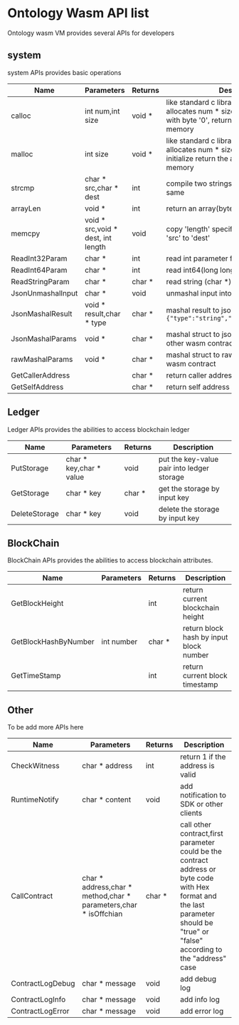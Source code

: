 # Ontology Wasm API list

Ontology wasm VM provides several APIs for developers 

## system

system APIs provides basic operations

| Name              | Parameters                         | Returns | Description                                                  |
| ----------------- | ---------------------------------- | ------- | ------------------------------------------------------------ |
| calloc            | int num,int size                   | void *  | like standard c library, calloc function  allocates num * size memorys and initialize with byte '0', return the address (offset) in memory |
| malloc            | int size                           | void *  | like standard c library, calloc function allocates num * size memorys without any initialize  return the address (offset) in memory |
| strcmp            | char * src,char * dest             | int     | compile two strings ,return 0 if they are the same           |
| arrayLen          | void *                             | int     | return an array(byte,int,int64) length                       |
| memcpy            | void * src,void * dest, int length | void    | copy 'length' specified block memory from 'src' to 'dest'    |
| ReadInt32Param    | char *                             | int     | read int parameter from input                                |
| ReadInt64Param    | char *                             | int     | read int64(long long) parameter from input                   |
| ReadStringParam   | char *                             | char *  | read string (char *) parameter from input                    |
| JsonUnmashalInput | char *                             | void    | unmashal input into specified struct                         |
| JsonMashalResult  | void * result,char * type          | char *  | mashal result to json format string ``` {"type":"string","value":"samplestring"}``` |
| JsonMashalParams  | void *                             | char *  | mashal struct to json format string ,for call other wasm contract |
| rawMashalParams   | void *                             | char *  | mashal struct to raw string ,for call other wasm contract    |
| GetCallerAddress  |                                    | char *  | return caller address                                        |
| GetSelfAddress    |                                    | char *  | return self address                                          |

## Ledger

Ledger APIs provides the abilities to  access blockchain ledger

| Name          | Parameters              | Returns | Description                                |
| ------------- | ----------------------- | ------- | ------------------------------------------ |
| PutStorage    | char * key,char * value | void    | put the key-value pair into ledger storage |
| GetStorage    | char * key              | char *  | get the storage by input key               |
| DeleteStorage | char * key              | void    | delete the storage by input key            |

## BlockChain

BlockChain APIs provides the abilities to  access blockchain attributes.

| Name                 | Parameters | Returns | Description                             |
| -------------------- | ---------- | ------- | --------------------------------------- |
| GetBlockHeight       |            | int     | return current blockchain height        |
| GetBlockHashByNumber | int number | char *  | return block hash by input block number |
| GetTimeStamp         |            | int     | return current block timestamp          |

## Other

To be add more APIs here

| Name             | Parameters                                                   | Returns | Description                                                  |
| ---------------- | ------------------------------------------------------------ | ------- | ------------------------------------------------------------ |
| CheckWitness     | char * address                                               | int     | return 1 if the address is valid                             |
| RuntimeNotify    | char * content                                               | void    | add notification to SDK or other clients                     |
| CallContract     | char * address,char * method,char * parameters,char * isOffchian | char *  | call other contract,first parameter could be the contract address or byte code with Hex format and the last parameter should be "true" or "false" according to the "address" case |
| ContractLogDebug | char * message                                               | void    | add debug log                                                |
| ContractLogInfo  | char * message                                               | void    | add info log                                                 |
| ContractLogError | char * message                                               | void    | add error log                                                |


